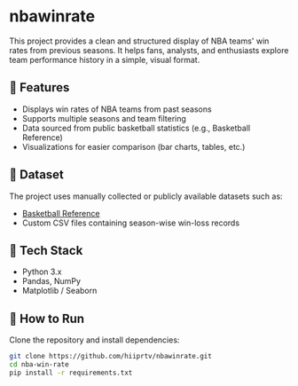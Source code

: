 # nbawinrate
This project provides a clean and structured display of NBA teams' win rates from previous seasons. It helps fans, analysts, and enthusiasts explore team performance history in a simple, visual format.

## 📌 Features

- Displays win rates of NBA teams from past seasons
- Supports multiple seasons and team filtering
- Data sourced from public basketball statistics (e.g., Basketball Reference)
- Visualizations for easier comparison (bar charts, tables, etc.)

## 📁 Dataset

The project uses manually collected or publicly available datasets such as:
- [Basketball Reference](https://www.basketball-reference.com/)
- Custom CSV files containing season-wise win-loss records
  

## 🔧 Tech Stack

- Python 3.x
- Pandas, NumPy
- Matplotlib / Seaborn

## 🚀 How to Run

Clone the repository and install dependencies:

```bash
git clone https://github.com/hiiprtv/nbawinrate.git
cd nba-win-rate
pip install -r requirements.txt
